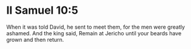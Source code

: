 # II Samuel 10:5

When it was told David, he sent to meet them, for the men were greatly ashamed. And the king said, Remain at Jericho until your beards have grown and then return.
